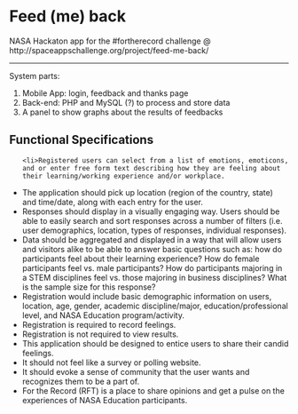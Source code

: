 <h1>Feed (me) back</h1>

<p>NASA Hackaton app for the #fortherecord challenge @ http://spaceappschallenge.org/project/feed-me-back/</p>

<hr/>

<p>System parts:</p>

<ol>
	<li>Mobile App: login, feedback and thanks page</li>
	<li>Back-end: PHP and MySQL (?) to process and store data</li>
	<li>A panel to show graphs about the results of feedbacks</li>
</ol>

<h2>Functional Specifications</h2>

<ul>

	<li>Registered users can select from a list of emotions, emoticons, and or enter free form text describing how they are feeling about their learning/working experience and/or workplace.
</li>	
	<li>The application should pick up location (region of the country, state) and time/date, along with each entry for the user.
</li>	
	<li>Responses should display in a visually engaging way. Users should be able to easily search and sort responses across a number of filters (i.e. user demographics, location, types of responses, individual responses).
</li>	
	<li>Data should be aggregated and displayed in a way that will allow users and visitors alike to be able to answer basic questions such as: how do participants feel about their learning experience? How do female participants feel vs. male participants? How do participants majoring in a STEM disciplines feel vs. those majoring in business disciplines? What is the sample size for this response?
</li>	
	<li>Registration would include basic demographic information on users, location, age, gender, academic discipline/major, education/professional level, and NASA Education program/activity.
</li>	
	<li>Registration is required to record feelings.
</li>	
	<li>Registration is not required to view results.
</li>	
	<li>This application should be designed to entice users to share their candid feelings.
</li>	
	<li>It should not feel like a survey or polling website.
</li>	
	<li>It should evoke a sense of community that the user wants and recognizes them to be a part of.
</li>	
	<li>For the Record (RFT) is a place to share opinions and get a pulse on the experiences of NASA Education participants.
</li>
</ul>
